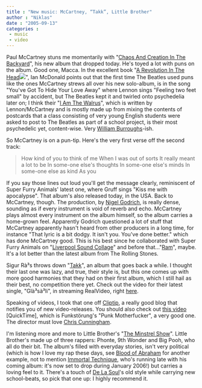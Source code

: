 ```yaml
---
title : "New music: McCartney, “Takk”, Little Brother"
author : "Niklas"
date : "2005-09-13"
categories : 
 - music
 - video
---
```


Paul McCartney stuns me momentarily with "[Chaos And Creation In The Backyard](http://www.metacritic.com/music/artists/mccartneypaul/chaosandcreationinthebackyard)", his new album that dropped today. He's toyed a lot with puns on the album. Good one, Macca. In the excellent book "[A Revolution In The Head](http://www.amazon.com/exec/obidos/redirect?link_code=ur2&camp=1789&tag=niklasblog-20&creative=9325&path=tg/detail/-/1844138283)![](http://www.assoc-amazon.com/e/ir?t=niklasblog-20&l=ur2&o=1)", Ian McDonald points out that the first time The Beatles used puns like the ones McCartney strews all over his new solo-album, is in the song "You've Got To Hide Your Love Away" where Lennon sings "Feeling two feet small" by accident, but The Beatles kept it and twirled onto psychedelia later on; I think their "[I Am The Walrus](http://www.lyricsfreak.com/b/beatles/14707.html)", which is written by Lennon/McCartney and is mostly made up from mixing the contents of postcards that a class consisting of very young English students were asked to post to The Beatles as part of a school project, is their most psychedelic yet, content-wise. Very [William Burroughs](http://en.wikipedia.org/wiki/William_S._Burroughs)\-ish.

So McCartney is on a pun-tip. Here's the very first verse off the second track:

> How kind of you to think of me When I was out of sorts It really meant a lot to be In some-one else's thoughts In some-one else's minds In some-one else as kind As you

If you say those lines out loud you'll get the message clearly, reminiscent of Super Furry Animals' latest one, where Gruff sings "Kiss me with apocalypse". That album's also released today, in the USA. Back to McCartney, though. The production, by [Nigel Godrich](http://www.nigelgodrich.com), is really dense, sounding as if every instrument is void of reverb and echo. McCartney plays almost every instrument on the album himself, so the album carries a home-grown feel. Apparently Godrich questioned a lot of stuff that McCartney apparently hasn't heard from other producers in a long time, for instance "That lyric is a bit dodgy. It isn't you. You've done better." which has done McCartney good. This is his best since he collaborated with Super Furry Animals on "[Liverpool Sound Collage](http://www.allmusic.com/cg/amg.dll?p=amg&sql=10:6tzsa9rgl230)" and before that..."[Ram](http://www.allmusic.com/cg/amg.dll?p=amg&sql=10:una9kebt7q7v)", maybe. It's a lot better than the latest album from The Rolling Stones.

Sigur Rà³s throws down "[Takk](http://www.metacritic.com/music/artists/sigurros/takk)", an album that goes back a while. I thought their last one was lazy, and true, their style is, but this one comes up with more good harmonies that they had on their first album, which I still hail as their best, no competition there yet. Check out the video for their latest single, "Glà³sà³li", in streaming RealVideo, right [here](http://exodus.interoutemediaservices.com/deliverMedia.asp?id=3ed5c8a4-dab7-44cf-806e-7ed29d133bf9&delivery=stream).

Speaking of videos, I took that one off [Cliptip](http://cliptip.blogspot.com), a really good blog that notifies you of new video-releases. You should also check out [this video](http://www.mateuniverse.com/pics/funkstorung_-_punk_motherfucker_-_(c)2005mateuniverse_de_(web).mov) \[QuickTime\], which is Funkstörung's "Punk Motherfucker", a very good one. The director must love [Chris Cunningham](http://www.director-file.com/cunningham).

I'm listening more and more to Little Brother's "[The Minstrel Show](http://www.allmusic.com/cg/amg.dll?p=amg&sql=Agz91z87a5yv1)". Little Brother's made up of three rappers: Phonte, 9th Wonder and Big Pooh, who all do their bit. The album's filled with everyday stories, isn't very political (which is how I love my rap these days, see [Blood of Abraham](http://www.allmusic.com/cg/amg.dll?p=amg&sql=10:lcg9kettaq7z) for another example, not to mention [Immortal Technique](http://www.viperrecords.com/imtech/bio.shtml), who's running late with his coming album: it's now set to drop during January 2006!) but carries a loving feel to it. There's a touch of [De La Soul](http://www.allmusic.com/cg/amg.dll?p=amg&sql=11:bi61mps39f7o)'s old style while carrying new school-beats, so pick that one up: I highly recommend it.
